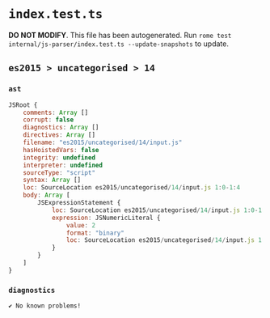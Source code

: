 # `index.test.ts`

**DO NOT MODIFY**. This file has been autogenerated. Run `rome test internal/js-parser/index.test.ts --update-snapshots` to update.

## `es2015 > uncategorised > 14`

### `ast`

```javascript
JSRoot {
	comments: Array []
	corrupt: false
	diagnostics: Array []
	directives: Array []
	filename: "es2015/uncategorised/14/input.js"
	hasHoistedVars: false
	integrity: undefined
	interpreter: undefined
	sourceType: "script"
	syntax: Array []
	loc: SourceLocation es2015/uncategorised/14/input.js 1:0-1:4
	body: Array [
		JSExpressionStatement {
			loc: SourceLocation es2015/uncategorised/14/input.js 1:0-1:4
			expression: JSNumericLiteral {
				value: 2
				format: "binary"
				loc: SourceLocation es2015/uncategorised/14/input.js 1:0-1:4
			}
		}
	]
}
```

### `diagnostics`

```
✔ No known problems!

```
